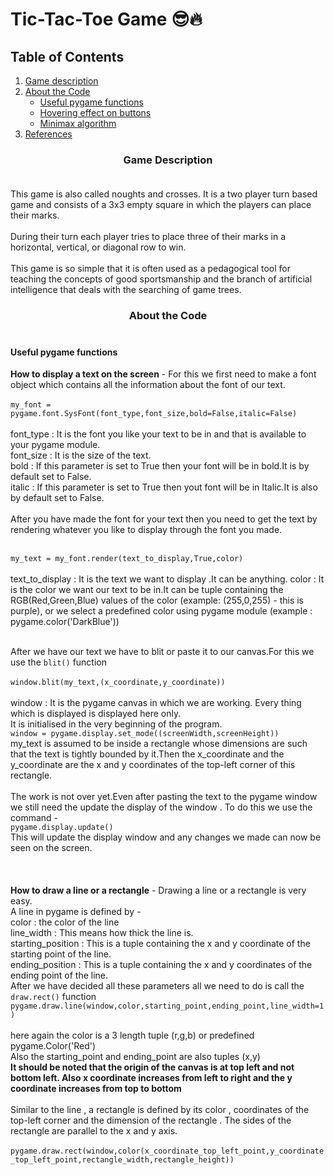 # Tic-Tac-Toe Game :sunglasses::fire:

## Table of Contents
1. [Game description](#game-description)
3. [About the Code](#about-the-code) 
	- [Useful pygame functions](#useful-pygame-functions)
	- [Hovering effect on buttons](#hovering-effect-on-buttons)
	- [Minimax algorithm](#minimax-algorithms)
4. [References](#references)


### <Center>Game Description<br><br>
This game is also called noughts and crosses. It is a two player turn based game and consists of a 3x3 empty square in which the players can place their marks.<br><br>During their turn each player tries to place three of their marks in a horizontal, vertical, or diagonal row to win.<br><br> This game is so simple that it is often used as a pedagogical tool for teaching the concepts of good sportsmanship and the branch of artificial intelligence that deals with the searching of game trees.

### <center>About the Code<br><br>

#### Useful pygame functions

**How to display a text on the screen** - For this we first need to make a font object which contains all the information about the font of our text.<br><br>
```my_font = pygame.font.SysFont(font_type,font_size,bold=False,italic=False)```<br><br>
font_type : It is the font you like your text to be in and that is available to your pygame module.<br>
font_size : It is the size of the text.<br>
bold : If this parameter is set to True then your font will be in bold.It is by default set to False.<br>
italic : If this parameter is set to True then yout font will be in Italic.It is also by default set to False.<br><br>
After you have made the font for your text then you need to get the text by rendering whatever you like to display through the font you made.<br><br>

```my_text = my_font.render(text_to_display,True,color)```<br><br>
text_to_display : It is the text we want to display .It can be anything.
color : It is the color we want our text to be in.It can be tuple containing the RGB(Red,Green,Blue) values of the color (example: (255,0,255) - this is purple), or we select a predefined color using pygame module (example : pygame.color('DarkBlue'))<br><br>

After we have our text we have to blit or paste it to our canvas.For this we use the ```blit()``` function<br><br>
```window.blit(my_text,(x_coordinate,y_coordinate))```<br><br>
window : It is the pygame canvas in which we are working. Every thing which is displayed is displayed here only.<br>It is initialised in the very beginning of the program.<br>```window = pygame.display.set_mode((screenWidth,screenHeight))```<br>my_text is assumed to be inside a rectangle whose dimensions are such that the text is tightly bounded by it.Then the x_coordinate and the y_coordinate are the x and y coordinates of the top-left corner of this rectangle.<br><br>
The work is not over yet.Even after pasting the text to the pygame window we still need the update the display of the window . To do this we use the command - <br>```pygame.display.update()```<br>This will update the display window and any changes we made can now be seen on the screen.<br><br><br><br>
**How to draw a line or a rectangle** - Drawing a line or a rectangle is very easy.<br>A line in pygame is defined by - <br>color : the color of the line<br>line_width : This means how thick the line is.<br>starting_position : This is a tuple containing the x and y coordinate of the starting point of the line.<br>ending_position : This is a tuple containing the x and y coordinates of the ending point of the line.<br>After we have decided all these parameters all we need to do is call the ```draw.rect()``` function<br>
```pygame.draw.line(window,color,starting_point,ending_point,line_width=1)```<br><br>
here again the color is a 3 length tuple (r,g,b) or predefined pygame.Color('Red')<br>
Also the starting_point and ending_point are also tuples (x,y)<br>
**It should be noted that the origin of the canvas is at top left and not bottom left. Also x coordinate increases from left to right and the y coordinate increases from top to bottom**<br><br>
Similar to the line , a rectangle is defined by its color , coordinates of the top-left corner and the dimension of the rectangle . The sides of the rectangle are parallel to the x and y axis.<br><br>
```pygame.draw.rect(window,color(x_coordinate_top_left_point,y_coordinate_top_left_point,rectangle_width,rectangle_height))```<br><br>



